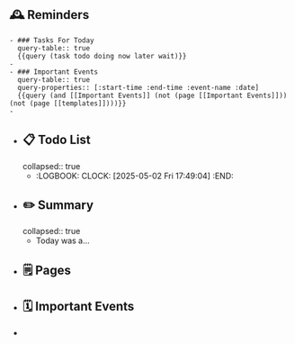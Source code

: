## 🕰️ Reminders
	- ### Tasks For Today
	  query-table:: true
	  {{query (task todo doing now later wait)}}
	-
	- ### Important Events
	  query-table:: true
	  query-properties:: [:start-time :end-time :event-name :date]
	  {{query (and [[Important Events]] (not (page [[Important Events]])) (not (page [[templates]])))}}
	-
- ## 📋 Todo List
  collapsed:: true
	- :LOGBOOK:
	  CLOCK: [2025-05-02 Fri 17:49:04]
	  :END:
- ##  ✏️ Summary
  collapsed:: true
	- Today was a...
- ## 🗒️ Pages
- ## 🗓️ Important Events
-